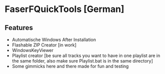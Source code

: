 # FaserFQuickTools [German]

## Features
- Automatische Windows After Installation
- Flashable ZIP Creator [in work]
- WindowsKeyViewer
- Playlist creator [be sure all tracks you want to have in one playlist are in the same folder, also make sure Playlist.bat is in the same directory]
- Some gimmicks here and there made for fun and testing
